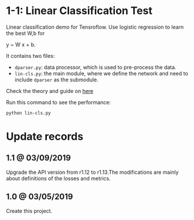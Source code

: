# 1-1: Linear Classification Test

Linear classification demo for Tensroflow.
Use logistic regression to learn the best W,b for

y ~ W x + b.

It contains two files:

* `dparser.py`: data processor, which is used to pre-process the data.
* `lin-cls.py`: the main module, where we define the network and need to include `dparser` as the submodule.

Check the theory and guide on [here](https://cainmagi.github.io/tensorflow-guide/book-1-x/chapter-1/linear-classification/)

Run this command to see the performance:

```bash
python lin-cls.py
```

# Update records

## 1.1 @ 03/09/2019

Upgrade the API version from r1.12 to r1.13.The modifications are mainly about definitions of the losses and metrics.

## 1.0 @ 03/05/2019

Create this project.
